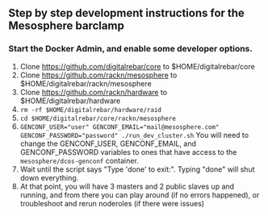 ## Step by step development instructions for the Mesosphere barclamp

### Start the Docker Admin, and enable some developer options.
1. Clone https://github.com/digitalrebar/core to $HOME/digitalrebar/core
2. Clone https://github.com/rackn/mesosphere to $HOME/digitalrebar/rackn/mesosphere
3. Clone https://github.com/rackn/hardware to $HOME/digitalrebar/hardware
4. ```rm -rf $HOME/digitalrebar/hardware/raid```
5. ```cd $HOME/digitalrebar/core/rackn/mesosphere```
6. ```GENCONF_USER="user" GENCONF_EMAIL="mail@mesosphere.com" GENCONF_PASSWORD="password" ./run_dev_cluster.sh```  You will need to change the GENCONF_USER, GENCONF_EMAIL, and GENCONF_PASSWORD variables to ones that have access to the `mesosphere/dcos-genconf` container.
7. Wait until the script says "Type 'done' to exit:".  Typing "done" will shut down everything.
8. At that point, you will have 3 masters and 2 public slaves up and running, and from there you can play around (if no errors happened), or troubleshoot and rerun noderoles (if there were issues)

